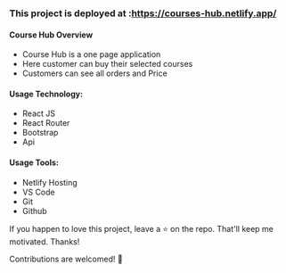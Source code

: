 
### This project is deployed at :https://courses-hub.netlify.app/
#### Course Hub Overview
* Course Hub is a one page application
* Here customer can buy their selected courses
* Customers can see all orders and Price

#### Usage Technology:
* React JS
* React Router
* Bootstrap
* Api

#### Usage Tools:
* Netlify Hosting
* VS Code
* Git
* Github

If you happen to love this project, leave a ⭐ on the repo. That'll keep me motivated. Thanks!

Contributions are welcomed! 💖
